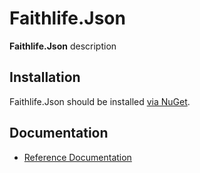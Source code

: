 # Faithlife.Json

**Faithlife.Json** description

## Installation

Faithlife.Json should be installed [via NuGet](https://www.nuget.org/packages/Faithlife.Json).

## Documentation

* [Reference Documentation](Faithlife.Json.md)

